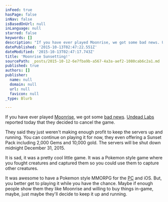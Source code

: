 ```yaml
---
inFeed: true
hasPage: false
inNav: false
isBasedOnUrl: null
inLanguage: null
starred: false
keywords: []
description: "If you have ever played Moonrise, we got some bad news. Undead Labs reported today that they decided to cancel the game.  They said they just weren't making enough profit to keep the servers up and running. You can continue on playing it for now, they even offering a Sunset Pack including 2,000 Gems and 10,000 gold. The servers will be shut down midnight December 31, 2015.  It is sad, it was a pretty cool little game. It was a Pokemon style game where you fought creatures and captured them so you could use them to capture other creatures.  It was awesome to have a Pokemon style MMORPG for the PC and iOS. But, you better get to playing it while you have the chance. Maybe if enough people show them they like Moonrise and willing to buy things in-game, maybe, just maybe they'll decide to keep it up and running."
datePublished: '2015-10-13T02:47:22.551Z'
dateModified: '2015-10-13T02:47:17.743Z'
title: 'Moonrise Sunsetting!'
sourcePath: _posts/2015-10-12-6e7fba9b-a567-4a3a-aef2-1080cab6c2a1.md
published: true
authors: []
publisher:
  name: null
  domain: null
  url: null
  favicon: null
_type: Blurb

---
```

If you have ever played [Moonrise][0], we got some [bad news][1]. [Undead Labs][2] reported today that they decided to cancel the game.

They said they just weren't making enough profit to keep the servers up and running. You can continue on playing it for now, they even offering a Sunset Pack including 2,000 Gems and 10,000 gold. The servers will be shut down midnight December 31, 2015\.

It is sad, it was a pretty cool little game. It was a Pokemon style game where you fought creatures and captured them so you could use them to capture other creatures.

It was awesome to have a Pokemon style MMORPG for the [PC][3] and iOS. But, you better get to playing it while you have the chance. Maybe if enough people show them they like Moonrise and willing to buy things in-game, maybe, just maybe they'll decide to keep it up and running.

[0]: https://moonrisegame.com/
[1]: https://undeadlabs.com/2015/08/news/the-sun-sets-on-moonrise/
[2]: https://undeadlabs.com/
[3]: http://store.steampowered.com/agecheck/app/351040/